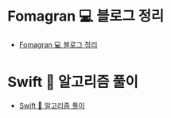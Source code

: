 # Fomagran 💻 블로그 정리

- [Fomagran 💻 블로그 정리](https://gist.github.com/fomagran/a0f8caee5d80bda72f9e576aadec0251)  

# Swift 🍎 알고리즘 풀이

 - [Swift 🍎 알고리즘 풀이](https://gist.github.com/fomagran/e324f6bfe3f7d4da9be8e508fa30d708)  
 
 
 
